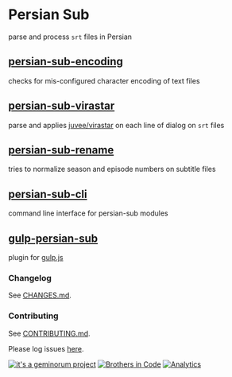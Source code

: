# Persian Sub

parse and process `srt` files in Persian

## [persian-sub-encoding](https://www.npmjs.com/package/persian-sub-encoding)

checks for mis-configured character encoding of text files

## [persian-sub-virastar](https://www.npmjs.com/package/persian-sub-virastar)

parse and applies [juvee/virastar](https://github.com/juvee/virastar) on each line of dialog on `srt` files

## [persian-sub-rename](https://www.npmjs.com/package/persian-sub-rename)

tries to normalize season and episode numbers on subtitle files

## [persian-sub-cli](https://www.npmjs.com/package/persian-sub-cli)

command line interface for persian-sub modules

## [gulp-persian-sub](https://www.npmjs.com/package/gulp-persian-sub)

plugin for [gulp.js](http://gulpjs.com/)

### Changelog
See [CHANGES.md](https://github.com/brothersincode/persian-sub/CHANGES.md).

### Contributing
See [CONTRIBUTING.md](https://github.com/brothersincode/persian-sub/CONTRIBUTING.md).

Please log issues [here](https://github.com/brothersincode/persian-sub/issues).

[![it's a geminorum project](http://img.shields.io/badge/it's_a-geminorum_project-lightgrey.svg?style=flat-square)](http://geminorum.ir/)
[![Brothers in Code](http://img.shields.io/badge/Brothers-in_Code-lightgrey.svg?style=flat-square)](https://github.com/brothersincode/)
[![Analytics](https://ga-beacon.appspot.com/UA-865830-4/persian-sub/readme?pixel)](https://github.com/brothersincode/persian-sub)
